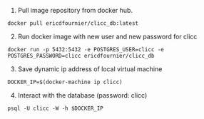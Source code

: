 1. Pull image repository from docker hub.

```
docker pull ericdfournier/clicc_db:latest
```

2. Run docker image with new user and new password for clicc

```
docker run -p 5432:5432 -e POSTGRES_USER=clicc -e POSTGRES_PASSWORD=clicc ericdfournier/clicc_db
```

3. Save dynamic ip address of local virtual machine

```
DOCKER_IP=$(docker-machine ip clicc)
```

4. Interact with the database (password: clicc)

```
psql -U clicc -W -h $DOCKER_IP
```
